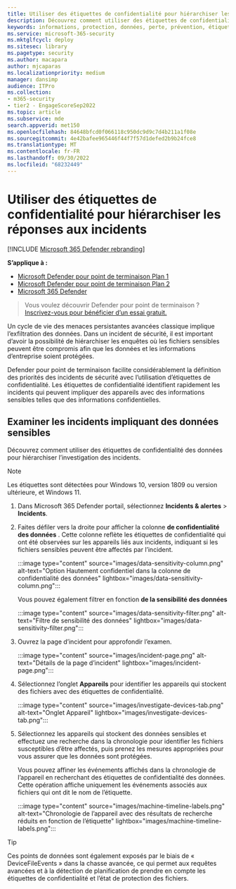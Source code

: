 ```yaml
---
title: Utiliser des étiquettes de confidentialité pour hiérarchiser les réponses aux incidents
description: Découvrez comment utiliser des étiquettes de confidentialité pour hiérarchiser et examiner les incidents
keywords: informations, protection, données, perte, prévention, étiquettes, dlp, incident, examen, investigation
ms.service: microsoft-365-security
ms.mktglfcycl: deploy
ms.sitesec: library
ms.pagetype: security
ms.author: macapara
author: mjcaparas
ms.localizationpriority: medium
manager: dansimp
audience: ITPro
ms.collection:
- m365-security
- tier2 - EngageScoreSep2022
ms.topic: article
ms.subservice: mde
search.appverid: met150
ms.openlocfilehash: 84648bfcd0f066118c950dc9d9c7d4b211a1f08e
ms.sourcegitcommit: 4e42bafee965446f44f7f57d1defed2b9b24fce8
ms.translationtype: MT
ms.contentlocale: fr-FR
ms.lasthandoff: 09/30/2022
ms.locfileid: "68232449"
---
```

# <a name="use-sensitivity-labels-to-prioritize-incident-response"></a>Utiliser des étiquettes de confidentialité pour hiérarchiser les réponses aux incidents

[!INCLUDE [Microsoft 365 Defender rebranding](../../includes/microsoft-defender.md)]

**S’applique à :**
- [Microsoft Defender pour point de terminaison Plan 1](https://go.microsoft.com/fwlink/p/?linkid=2154037)
- [Microsoft Defender pour point de terminaison Plan 2](https://go.microsoft.com/fwlink/p/?linkid=2154037)
- [Microsoft 365 Defender](https://go.microsoft.com/fwlink/?linkid=2118804)

> Vous voulez découvrir Defender pour point de terminaison ? [Inscrivez-vous pour bénéficier d’un essai gratuit.](https://signup.microsoft.com/create-account/signup?products=7f379fee-c4f9-4278-b0a1-e4c8c2fcdf7e&ru=https://aka.ms/MDEp2OpenTrial?ocid=docs-wdatp-exposedapis-abovefoldlink)

Un cycle de vie des menaces persistantes avancées classique implique l’exfiltration des données. Dans un incident de sécurité, il est important d’avoir la possibilité de hiérarchiser les enquêtes où les fichiers sensibles peuvent être compromis afin que les données et les informations d’entreprise soient protégées.

Defender pour point de terminaison facilite considérablement la définition des priorités des incidents de sécurité avec l’utilisation d’étiquettes de confidentialité. Les étiquettes de confidentialité identifient rapidement les incidents qui peuvent impliquer des appareils avec des informations sensibles telles que des informations confidentielles.

## <a name="investigate-incidents-that-involve-sensitive-data"></a>Examiner les incidents impliquant des données sensibles

Découvrez comment utiliser des étiquettes de confidentialité des données pour hiérarchiser l’investigation des incidents.

> [!NOTE]
> Les étiquettes sont détectées pour Windows 10, version 1809 ou version ultérieure, et Windows 11.

1. Dans Microsoft 365 Defender portail, sélectionnez **Incidents & alertes** \> **Incidents**.

2. Faites défiler vers la droite pour afficher la colonne **de confidentialité des données** . Cette colonne reflète les étiquettes de confidentialité qui ont été observées sur les appareils liés aux incidents, indiquant si les fichiers sensibles peuvent être affectés par l’incident.

   :::image type="content" source="images/data-sensitivity-column.png" alt-text="Option Hautement confidentiel dans la colonne de confidentialité des données" lightbox="images/data-sensitivity-column.png":::

    Vous pouvez également filtrer en fonction **de la sensibilité des données**

    :::image type="content" source="images/data-sensitivity-filter.png" alt-text="Filtre de sensibilité des données" lightbox="images/data-sensitivity-filter.png":::

3. Ouvrez la page d’incident pour approfondir l’examen.

   :::image type="content" source="images/incident-page.png" alt-text="Détails de la page d’incident" lightbox="images/incident-page.png":::

4. Sélectionnez l’onglet **Appareils** pour identifier les appareils qui stockent des fichiers avec des étiquettes de confidentialité.

   :::image type="content" source="images/investigate-devices-tab.png" alt-text="Onglet Appareil" lightbox="images/investigate-devices-tab.png":::

5. Sélectionnez les appareils qui stockent des données sensibles et effectuez une recherche dans la chronologie pour identifier les fichiers susceptibles d’être affectés, puis prenez les mesures appropriées pour vous assurer que les données sont protégées.

   Vous pouvez affiner les événements affichés dans la chronologie de l’appareil en recherchant des étiquettes de confidentialité des données. Cette opération affiche uniquement les événements associés aux fichiers qui ont dit le nom de l’étiquette.

   :::image type="content" source="images/machine-timeline-labels.png" alt-text="Chronologie de l’appareil avec des résultats de recherche réduits en fonction de l’étiquette" lightbox="images/machine-timeline-labels.png":::

> [!TIP]
> Ces points de données sont également exposés par le biais de « DeviceFileEvents » dans la chasse avancée, ce qui permet aux requêtes avancées et à la détection de planification de prendre en compte les étiquettes de confidentialité et l’état de protection des fichiers.
